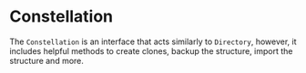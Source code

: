# Constellation

The `Constellation` is an interface that acts similarly to `Directory`, however, it includes helpful methods to create clones, 
backup the 
structure, import the structure and more. 
